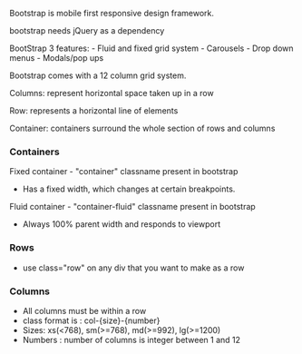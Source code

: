 

Bootstrap is mobile first responsive design framework.

bootstrap needs jQuery as a dependency

BootStrap 3 features:
        - Fluid and fixed grid system
        - Carousels
        - Drop down menus
        - Modals/pop ups


Bootstrap comes with a 12 column grid system.

Columns: represent horizontal space taken up in a row

Row: represents a horizontal line of elements

Container: containers surround the whole section of rows and columns

### Containers

Fixed container - "container" classname present in bootstrap
* Has a fixed width, which changes at certain breakpoints.

Fluid container - "container-fluid" classname present in bootstrap
* Always 100% parent width and responds to viewport

### Rows

* use class="row" on any div that you want to make as a row

### Columns

* All columns must be within a row
* class format is : col-{size}-{number}
* Sizes: xs(<768), sm(>=768), md(>=992), lg(>=1200)
* Numbers : number of columns is integer between 1 and 12
